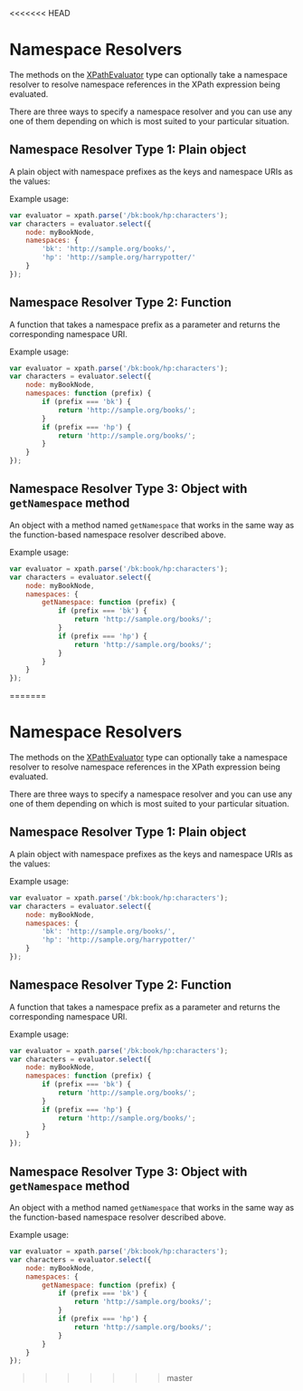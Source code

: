 <<<<<<< HEAD
# Namespace Resolvers

The methods on the [XPathEvaluator](XPathEvaluator.md) type can optionally take a namespace resolver to resolve 
namespace references in the XPath expression being evaluated.

There are three ways to specify a namespace resolver and you can use any one of them depending on which is 
most suited to your particular situation.

## Namespace Resolver Type 1: Plain object

A plain object with namespace prefixes as the keys and namespace URIs as the values:

Example usage:

```js
var evaluator = xpath.parse('/bk:book/hp:characters');
var characters = evaluator.select({
    node: myBookNode,
    namespaces: {
        'bk': 'http://sample.org/books/',
        'hp': 'http://sample.org/harrypotter/'
    }
});
```

## Namespace Resolver Type 2: Function

A function that takes a namespace prefix as a parameter and returns the corresponding namespace URI. 

Example usage:

```js
var evaluator = xpath.parse('/bk:book/hp:characters');
var characters = evaluator.select({
    node: myBookNode,
    namespaces: function (prefix) {
        if (prefix === 'bk') {
            return 'http://sample.org/books/';
        }
        if (prefix === 'hp') {
            return 'http://sample.org/books/';
        }
    }
});
```

## Namespace Resolver Type 3: Object with `getNamespace` method

An object with a method named `getNamespace` that works in the same way as the function-based namespace resolver 
described above.

Example usage:

```js
var evaluator = xpath.parse('/bk:book/hp:characters');
var characters = evaluator.select({
    node: myBookNode,
    namespaces: {
        getNamespace: function (prefix) {
            if (prefix === 'bk') {
                return 'http://sample.org/books/';
            }
            if (prefix === 'hp') {
                return 'http://sample.org/books/';
            }
        }
    }
});
```
=======
# Namespace Resolvers

The methods on the [XPathEvaluator](XPathEvaluator.md) type can optionally take a namespace resolver to resolve 
namespace references in the XPath expression being evaluated.

There are three ways to specify a namespace resolver and you can use any one of them depending on which is 
most suited to your particular situation.

## Namespace Resolver Type 1: Plain object

A plain object with namespace prefixes as the keys and namespace URIs as the values:

Example usage:

```js
var evaluator = xpath.parse('/bk:book/hp:characters');
var characters = evaluator.select({
    node: myBookNode,
    namespaces: {
        'bk': 'http://sample.org/books/',
        'hp': 'http://sample.org/harrypotter/'
    }
});
```

## Namespace Resolver Type 2: Function

A function that takes a namespace prefix as a parameter and returns the corresponding namespace URI. 

Example usage:

```js
var evaluator = xpath.parse('/bk:book/hp:characters');
var characters = evaluator.select({
    node: myBookNode,
    namespaces: function (prefix) {
        if (prefix === 'bk') {
            return 'http://sample.org/books/';
        }
        if (prefix === 'hp') {
            return 'http://sample.org/books/';
        }
    }
});
```

## Namespace Resolver Type 3: Object with `getNamespace` method

An object with a method named `getNamespace` that works in the same way as the function-based namespace resolver 
described above.

Example usage:

```js
var evaluator = xpath.parse('/bk:book/hp:characters');
var characters = evaluator.select({
    node: myBookNode,
    namespaces: {
        getNamespace: function (prefix) {
            if (prefix === 'bk') {
                return 'http://sample.org/books/';
            }
            if (prefix === 'hp') {
                return 'http://sample.org/books/';
            }
        }
    }
});
```
>>>>>>> master
